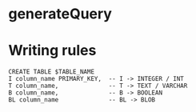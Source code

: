 # generateQuery

# Writing rules
```
CREATE TABLE $TABLE_NAME
I column_name PRIMARY_KEY,  -- I -> INTEGER / INT
T column_name,              -- T -> TEXT / VARCHAR
B column_name,              -- B -> BOOLEAN
BL column_name              -- BL -> BLOB
```
